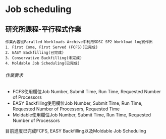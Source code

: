 # Job scheduling

## 研究所課程-平行程式作業
```
作業內容從Paralled Workloads Archive中利用SDSC SP2 Workload log實作出
1. First Come, First Served (FCFS)(已完成)
2. EASY Backfilling(已完成)
3. Conservative Backfilling(未完成)
4. Moldable Job Scheduling(已完成)
```

###### 作業要求
* FCFS使用欄位Job Number, Submit Time, Run Time, Requested Number of Processors
* EASY Backfilling使用欄位Job Number, Submit Time, Run Time, Requested Number of Processors, Requested Time
* Moldable使用欄位Job Number, Submit Time, Run Time, Requested Number of Processors

目前進度已完成FCFS, EASY Backfilling以及Moldable Job Scheduling
